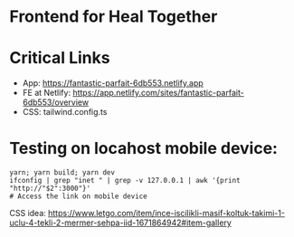 # Frontend for Heal Together

# Critical Links

- App: https://fantastic-parfait-6db553.netlify.app
- FE at Netlify: https://app.netlify.com/sites/fantastic-parfait-6db553/overview
- CSS: tailwind.config.ts

# Testing on locahost mobile device:

```
yarn; yarn build; yarn dev
ifconfig | grep "inet " | grep -v 127.0.0.1 | awk '{print "http://"$2":3000"}'
# Access the link on mobile device
```

CSS idea: https://www.letgo.com/item/ince-iscilikli-masif-koltuk-takimi-1-uclu-4-tekli-2-mermer-sehpa-iid-1671864942#item-gallery
